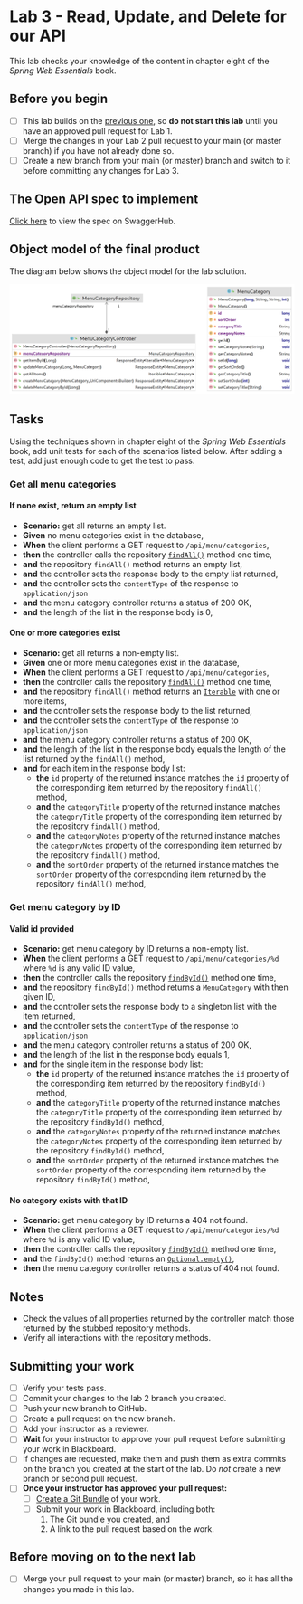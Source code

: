 # Lab 3 - Read, Update, and Delete for our API

This lab checks your knowledge of the content in chapter eight of the *Spring Web Essentials* book.

## Before you begin

- [ ] This lab builds on the [previous one](../lab-2/README.md), so __do not start this lab__ until you have an approved pull request for Lab 1.
- [ ] Merge the changes in your Lab 2 pull request to your main (or master branch) if you have not already done so.
- [ ] Create a new branch from your main (or master) branch and switch to it before committing any changes for Lab 3.

## The Open API spec to implement

[Click here](https://app.swaggerhub.com/apis/DataDaddy/wiit-7340_degrees_at_cscc_api/0.3) to view the spec on SwaggerHub.

## Object model of the final product

The diagram below shows the object model for the lab solution.

![Object model for completed Lab 2 assignment](./images/ObjectModel.png)

## Tasks

Using the techniques shown in chapter eight of the *Spring Web Essentials* book, add unit tests for each of the scenarios listed below. After adding a test, add just enough code to get the test to pass.

### Get all menu categories

#### If none exist, return an empty list

* __Scenario:__ get all returns an empty list.
* __Given__ no menu categories exist in the database,
* __When__ the client performs a GET request to `/api/menu/categories`,
* __then__ the controller calls the repository [`findAll()`](https://docs.spring.io/spring-data/commons/docs/current/api/org/springframework/data/repository/CrudRepository.html#findAll--) method one time,
* __and__ the repository `findAll()` method returns an empty list,
* __and__ the controller sets the response body to the empty list returned,
* __and__ the controller sets the `contentType` of the response to `application/json`
* __and__ the menu category controller returns a status of 200 OK,
* __and__ the length of the list in the response body is 0,


#### One or more categories exist

* __Scenario:__ get all returns a non-empty list.
* __Given__ one or more menu categories exist in the database,
* __When__ the client performs a GET request to `/api/menu/categories`,
* __then__ the controller calls the repository [`findAll()`](https://docs.spring.io/spring-data/commons/docs/current/api/org/springframework/data/repository/CrudRepository.html#findAll--) method one time,
* __and__ the repository `findAll()` method returns an [`Iterable`](https://docs.oracle.com/javase/8/docs/api/java/lang/Iterable.html) with one or more items,
* __and__ the controller sets the response body to the list returned,
* __and__ the controller sets the `contentType` of the response to `application/json`
* __and__ the menu category controller returns a status of 200 OK,
* __and__ the length of the list in the response body equals the length of the list returned by the `findAll()` method,
* __and__ for each item in the response body list:
  * __the__ `id` property of the returned instance matches the `id` property of the corresponding item returned by the repository `findAll()` method,
  * __and__ the `categoryTitle` property of the returned instance matches the `categoryTitle` property of the corresponding item returned by the repository `findAll()` method,
  * __and__ the `categoryNotes` property of the returned instance matches the `categoryNotes` property of the corresponding item returned by the repository `findAll()` method,
  * __and__ the `sortOrder` property of the returned instance matches the `sortOrder` property of the corresponding item returned by the repository `findAll()` method,

### Get menu category by ID

#### Valid id provided

* __Scenario:__ get menu category by ID returns a non-empty list.
* __When__ the client performs a GET request to `/api/menu/categories/%d` where `%d` is any valid ID value,
* __then__ the controller calls the repository [`findById()`](https://docs.spring.io/spring-data/commons/docs/current/api/org/springframework/data/repository/CrudRepository.html#findById-ID-) method one time,
* __and__ the repository `findById()` method returns a `MenuCategory` with then given ID,
* __and__ the controller sets the response body to a singleton list with the item returned,
* __and__ the controller sets the `contentType` of the response to `application/json`
* __and__ the menu category controller returns a status of 200 OK,
* __and__ the length of the list in the response body equals 1,
* __and__ for the single item in the response body list:
  * __the__ `id` property of the returned instance matches the `id` property of the corresponding item returned by the repository `findById()` method,
  * __and__ the `categoryTitle` property of the returned instance matches the `categoryTitle` property of the corresponding item returned by the repository `findById()` method,
  * __and__ the `categoryNotes` property of the returned instance matches the `categoryNotes` property of the corresponding item returned by the repository `findById()` method,
  * __and__ the `sortOrder` property of the returned instance matches the `sortOrder` property of the corresponding item returned by the repository `findById()` method,


#### No category exists with that ID

* __Scenario:__ get menu category by ID returns a 404 not found.
* __When__ the client performs a GET request to `/api/menu/categories/%d` where `%d` is any valid ID value,
* __then__ the controller calls the repository [`findById()`](https://docs.spring.io/spring-data/commons/docs/current/api/org/springframework/data/repository/CrudRepository.html#findById-ID-) method one time,
* __and__ the `findById()` method returns an [`Optional.empty()`](https://docs.oracle.com/en/java/javase/11/docs/api/java.base/java/util/Optional.html#empty()),
* __then__ the menu category controller returns a status of 404 not found.



## Notes
* Check the values of all properties returned by the controller match those returned by the stubbed repository methods. 
* Verify all interactions with the repository methods.

## Submitting your work

- [ ] Verify your tests pass.
- [ ] Commit your changes to the lab 2 branch you created.
- [ ] Push your new branch to GitHub.
- [ ] Create a pull request on the new branch.
- [ ] Add your instructor as a reviewer.
- [ ] __Wait__ for your instructor to approve your pull request before submitting your work in Blackboard.
- [ ] If changes are requested, make them and push them as extra commits on the branch you created at the start of the lab. Do *not* create a new branch or second pull request.
- [ ] __Once your instructor has approved your pull request:__
  - [ ] [Create a Git Bundle](https://git-scm.com/docs/git-bundle) of your work.
  - [ ] Submit your work in Blackboard, including both:
    1. The Git bundle you created, and 
    2. A link to the pull request based on the work.

## Before moving on to the next lab

- [ ] Merge your pull request to your main (or master) branch, so it has all the changes you made in this lab.
